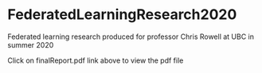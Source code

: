 # FederatedLearningResearch2020

Federated learning research produced for professor Chris Rowell at UBC in summer 2020

Click on finalReport.pdf link above to view the pdf file
